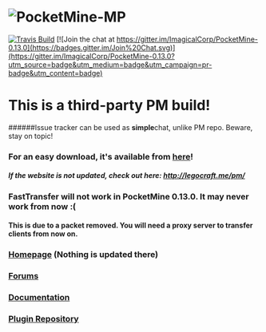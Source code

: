 # ![PocketMine-MP](http://cdn.pocketmine.net/img/PocketMine-MP-h.png)

[![Travis Build](https://travis-ci.org/ImagicalCorp/PocketMine-0.13.0.svg)](https://travis-ci.org/ImagicalCorp/PocketMine-0.13.0)
[![Join the chat at https://gitter.im/ImagicalCorp/PocketMine-0.13.0](https://badges.gitter.im/Join%20Chat.svg)](https://gitter.im/ImagicalCorp/PocketMine-0.13.0?utm_source=badge&utm_medium=badge&utm_campaign=pr-badge&utm_content=badge)

# This is a third-party PM build! 

######Issue tracker can be used as <b>simple</b>chat, unlike PM repo. Beware, stay on topic!

### For an easy download, it's available from <a href="http://pocketmine.minedox.com">here</a>!
##### If the website is not updated, check out here: http://legocraft.me/pm/

### FastTransfer will not work in PocketMine 0.13.0. It may never work from now :(
#### This is due to a packet removed. You will need a proxy server to transfer clients from now on.

### [Homepage](http://www.pocketmine.net/) (Nothing is updated there)

### [Forums](http://forums.pocketmine.net/)

### [Documentation](http://pocketmine-mp.readthedocs.org/)

### [Plugin Repository](http://plugins.pocketmine.net/)
